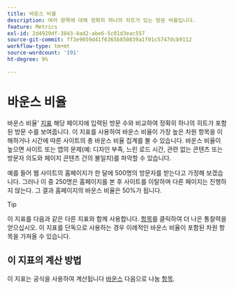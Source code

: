 ```yaml
---
title: 바운스 비율
description: 여러 항목에 대해 정확히 하나의 히트가 있는 방문 비율입니다.
feature: Metrics
exl-id: 2d4929df-3843-4ad2-abe6-5c01d3eac557
source-git-commit: ff3e9059d41f6365b850839a1f01c5747dcb9112
workflow-type: tm+mt
source-wordcount: '191'
ht-degree: 9%

---
```


# 바운스 비율

바운스 비율&#39; [지표](overview.md) 해당 페이지에 입력된 방문 수와 비교하여 정확히 하나의 히트가 포함된 방문 수를 보여줍니다. 이 지표를 사용하여 바운스 비율이 가장 높은 차원 항목을 이해하거나 시간에 따른 사이트의 총 바운스 비율 집계를 볼 수 있습니다. 바운스 비율이 높으면 사이트 또는 앱의 문제(예: 디자인 부족, 느린 로드 시간, 관련 없는 콘텐츠 또는 방문자 의도와 페이지 콘텐츠 간의 불일치)를 파악할 수 있습니다.

예를 들어 웹 사이트의 홈페이지가 한 달에 500명의 방문자를 받는다고 가정해 보겠습니다. 그러나 이 중 250명은 홈페이지를 본 후 사이트를 이탈하며 다른 페이지는 진행하지 않는다. 그 결과 홈페이지의 바운스 비율은 50%가 됩니다.

>[!TIP]
>
>이 지표를 다음과 같은 다른 지표와 함께 사용합니다. [항목](entries.md)를 클릭하여 더 나은 통찰력을 얻으십시오. 이 지표를 단독으로 사용하는 경우 이례적인 바운스 비율이 포함된 차원 항목을 가져올 수 있습니다.

## 이 지표의 계산 방법

이 지표는 공식을 사용하여 계산됩니다 [바운스](bounces.md) 다음으로 나눔 [항목](entries.md).
